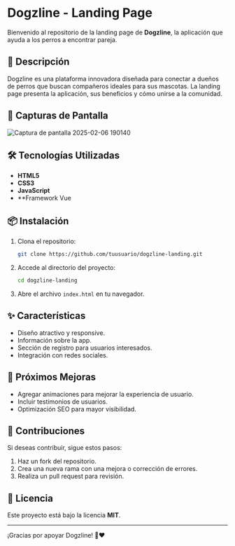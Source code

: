 # Dogzline - Landing Page

Bienvenido al repositorio de la landing page de **Dogzline**, la aplicación que ayuda a los perros a encontrar pareja.

## 🚀 Descripción
Dogzline es una plataforma innovadora diseñada para conectar a dueños de perros que buscan compañeros ideales para sus mascotas. La landing page presenta la aplicación, sus beneficios y cómo unirse a la comunidad.

## 📸 Capturas de Pantalla
![Captura de pantalla 2025-02-06 190140](https://github.com/user-attachments/assets/57184b6a-c969-40c2-b18d-5b3a52fe6c3c)



## 🛠️ Tecnologías Utilizadas
- **HTML5**
- **CSS3**
- **JavaScript**
- **Framework Vue

## 📦 Instalación
1. Clona el repositorio:
   ```bash
   git clone https://github.com/tuusuario/dogzline-landing.git
   ```
2. Accede al directorio del proyecto:
   ```bash
   cd dogzline-landing
   ```
3. Abre el archivo `index.html` en tu navegador.

## ✨ Características
- Diseño atractivo y responsive.
- Información sobre la app.
- Sección de registro para usuarios interesados.
- Integración con redes sociales.

## 📌 Próximos Mejoras
- Agregar animaciones para mejorar la experiencia de usuario.
- Incluir testimonios de usuarios.
- Optimización SEO para mayor visibilidad.

## 🤝 Contribuciones
Si deseas contribuir, sigue estos pasos:
1. Haz un fork del repositorio.
2. Crea una nueva rama con una mejora o corrección de errores.
3. Realiza un pull request para revisión.

## 📄 Licencia
Este proyecto está bajo la licencia **MIT**.
--- --- --- --- --- --- --- --- --- --- ---
¡Gracias por apoyar Dogzline! 🐶❤️
